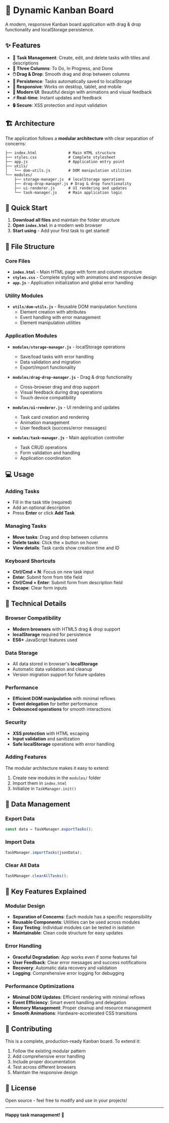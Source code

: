 # 🚀 Dynamic Kanban Board

A modern, responsive Kanban board application with drag & drop functionality and localStorage persistence.

## ✨ Features

- **📝 Task Management**: Create, edit, and delete tasks with titles and descriptions
- **🎯 Three Columns**: To Do, In Progress, and Done
- **🖱️ Drag & Drop**: Smooth drag and drop between columns
- **💾 Persistence**: Tasks automatically saved to localStorage
- **📱 Responsive**: Works on desktop, tablet, and mobile
- **🎨 Modern UI**: Beautiful design with animations and visual feedback
- **⚡ Real-time**: Instant updates and feedback
- **🔒 Secure**: XSS protection and input validation

## 🏗️ Architecture

The application follows a **modular architecture** with clear separation of concerns:

```
├── index.html              # Main HTML structure
├── styles.css              # Complete stylesheet
├── app.js                  # Application entry point
├── utils/
│   └── dom-utils.js        # DOM manipulation utilities
└── modules/
    ├── storage-manager.js  # localStorage operations
    ├── drag-drop-manager.js # Drag & drop functionality
    ├── ui-renderer.js      # UI rendering and updates
    └── task-manager.js     # Main application logic
```

## 🚀 Quick Start

1. **Download all files** and maintain the folder structure
2. **Open `index.html`** in a modern web browser
3. **Start using** - Add your first task to get started!

## 📁 File Structure

### Core Files

- **`index.html`** - Main HTML page with form and column structure
- **`styles.css`** - Complete styling with animations and responsive design
- **`app.js`** - Application initialization and global error handling

### Utility Modules

- **`utils/dom-utils.js`** - Reusable DOM manipulation functions
  - Element creation with attributes
  - Event handling with error management
  - Element manipulation utilities

### Application Modules

- **`modules/storage-manager.js`** - localStorage operations
  - Save/load tasks with error handling
  - Data validation and migration
  - Export/import functionality

- **`modules/drag-drop-manager.js`** - Drag & drop functionality
  - Cross-browser drag and drop support
  - Visual feedback during drag operations
  - Touch device compatibility

- **`modules/ui-renderer.js`** - UI rendering and updates
  - Task card creation and rendering
  - Animation management
  - User feedback (success/error messages)

- **`modules/task-manager.js`** - Main application controller
  - Task CRUD operations
  - Form validation and handling
  - Application coordination

## 💻 Usage

### Adding Tasks
- Fill in the task title (required)
- Add an optional description
- Press **Enter** or click **Add Task**

### Managing Tasks
- **Move tasks**: Drag and drop between columns
- **Delete tasks**: Click the × button on hover
- **View details**: Task cards show creation time and ID

### Keyboard Shortcuts
- **Ctrl/Cmd + N**: Focus on new task input
- **Enter**: Submit form from title field
- **Ctrl/Cmd + Enter**: Submit form from description field
- **Escape**: Clear form inputs

## 🔧 Technical Details

### Browser Compatibility
- **Modern browsers** with HTML5 drag & drop support
- **localStorage** required for persistence
- **ES6+** JavaScript features used

### Data Storage
- All data stored in browser's **localStorage**
- Automatic data validation and cleanup
- Version migration support for future updates

### Performance
- **Efficient DOM manipulation** with minimal reflows
- **Event delegation** for better performance
- **Debounced operations** for smooth interactions

### Security
- **XSS protection** with HTML escaping
- **Input validation** and sanitization
- **Safe localStorage** operations with error handling



### Adding Features
The modular architecture makes it easy to extend:
1. Create new modules in the `modules/` folder
2. Import them in `index.html`
3. Initialize in `TaskManager.init()`



## 🔄 Data Management

### Export Data
```javascript
const data = TaskManager.exportTasks();
```

### Import Data
```javascript
TaskManager.importTasks(jsonData);
```

### Clear All Data
```javascript
TaskManager.clearAllTasks();
```

## 🌟 Key Features Explained

### Modular Design
- **Separation of Concerns**: Each module has a specific responsibility
- **Reusable Components**: Utilities can be used across modules
- **Easy Testing**: Individual modules can be tested in isolation
- **Maintainable**: Clean code structure for easy updates

### Error Handling
- **Graceful Degradation**: App works even if some features fail
- **User Feedback**: Clear error messages and success notifications
- **Recovery**: Automatic data recovery and validation
- **Logging**: Comprehensive error logging for debugging

### Performance Optimizations
- **Minimal DOM Updates**: Efficient rendering with minimal reflows
- **Event Efficiency**: Smart event handling and delegation
- **Memory Management**: Proper cleanup and resource management
- **Smooth Animations**: Hardware-accelerated CSS transitions

## 🤝 Contributing

This is a complete, production-ready Kanban board. To extend it:

1. Follow the existing modular pattern
2. Add comprehensive error handling
3. Include proper documentation
4. Test across different browsers
5. Maintain the responsive design

## 📄 License

Open source - feel free to modify and use in your projects!

---

**Happy task management! 🎯**
